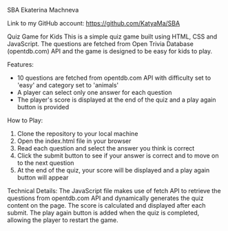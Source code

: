 SBA
Ekaterina Machneva

Link to my GitHub account:  https://github.com/KatyaMa/SBA

Quiz Game for Kids
This is a simple quiz game built using HTML, CSS and JavaScript. The questions are fetched from Open Trivia Database (opentdb.com) API and the game is designed to be easy for kids to play.

Features:
- 10 questions are fetched from opentdb.com API with difficulty set to 'easy' and category set to 'animals'
- A player can select only one answer for each question
- The player's score is displayed at the end of the quiz and a play again button is provided

How to Play:
1. Clone the repository to your local machine
2. Open the index.html file in your browser
3. Read each question and select the answer you think is correct
4. Click the submit button to see if your answer is correct and to move on to the next question
5. At the end of the quiz, your score will be displayed and a play again button will appear

Technical Details:
The JavaScript file makes use of fetch API to retrieve the questions from opentdb.com API and dynamically generates the quiz content on the page. The score is calculated and displayed after each submit. The play again button is added when the quiz is completed, allowing the player to restart the game.




